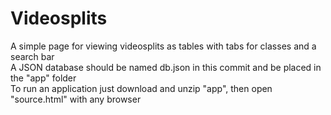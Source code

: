 # Videosplits
A simple page for viewing videosplits as tables with tabs for classes and a search bar<br>
A JSON database should be named db.json in this commit and be placed in the "app" folder<br>
To run an application just download and unzip "app", then open "source.html" with any browser<br>
